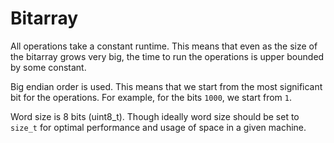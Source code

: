 # Bitarray

All operations take a constant runtime. This means that even as the size of the
bitarray grows very big, the time to run the operations is upper bounded by some
constant.

Big endian order is used. This means that we start from the most significant
bit for the operations. For example, for the bits `1000`, we start from `1`.

Word size is 8 bits (uint8_t). Though ideally word size should be set to `size_t`
for optimal performance and usage of space in a given machine.
